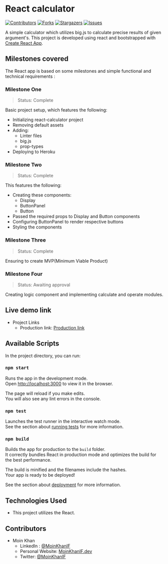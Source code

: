 # React calculator

[![Contributors][contributors-shield]][contributors-url]
[![Forks][forks-shield]][forks-url]
[![Stargazers][stars-shield]][stars-url]
[![Issues][issues-shield]][issues-url]

A simple calculator which utilizes big.js to calculate precise results of given argument's. This project is developed using react and bootstrapped with [Create React App](https://github.com/facebook/create-react-app).

## Milestones covered

The React app is based on some milestones and simple functional and technical requirements :

### Milestone One

>Status: Complete

Basic project setup, which features the following:

- Initializing react-calculator project
- Removing default assets
- Adding:
  - Linter files
  - big.js
  - prop-types
- Deploying to Heroku

### Milestone Two

>Status: Complete

This features the following:

- Creating these components:
  - Display
  - ButtonPanel
  - Button
- Passed the required props to Display and Button components
- Configuring ButtonPanel to render respective buttons
- Styling the components

### Milestone Three

>Status: Complete

Ensuring to create MVP(Minimum Viable Product)

### Milestone Four

>Status: Awaiting approval

Creating logic component and implementing calculate and operate modules.

## Live demo link

- Project Links
  - Production link: [Production link](https://mk-react-calculator.herokuapp.com/)

## Available Scripts

In the project directory, you can run:

### `npm start`

Runs the app in the development mode.\
Open [http://localhost:3000](http://localhost:3000) to view it in the browser.

The page will reload if you make edits.\
You will also see any lint errors in the console.

### `npm test`

Launches the test runner in the interactive watch mode.\
See the section about [running tests](https://facebook.github.io/create-react-app/docs/running-tests) for more information.

### `npm build`

Builds the app for production to the `build` folder.\
It correctly bundles React in production mode and optimizes the build for the best performance.

The build is minified and the filenames include the hashes.\
Your app is ready to be deployed!

See the section about [deployment](https://facebook.github.io/create-react-app/docs/deployment) for more information.

## Technologies Used

- This project utilizes the React.

## Contributors

- Moin Khan
  - LinkedIn : [@MoinKhanIF](https://www.linkedin.com/in/moinkhanif/)
  - Personal Website: [MoinKhanIF.dev](https://moinkhanif.dev)
  - Twitter: [@MoinKhanIF](https://twitter.com/MoinKhanIF)

<!-- MARKDOWN LINKS & IMAGES -->

[contributors-shield]: https://img.shields.io/github/contributors/moinkhanif/react-calculator.svg?style=flat-square
[contributors-url]: https://github.com/moinkhanif/react-calculator/graphs/contributors
[forks-shield]: https://img.shields.io/github/forks/moinkhanif/react-calculator.svg?style=flat-square
[forks-url]: https://github.com/moinkhanif/react-calculator/network/members
[stars-shield]: https://img.shields.io/github/stars/moinkhanif/react-calculator.svg?style=flat-square
[stars-url]: https://github.com/moinkhanif/react-calculator/stargazers
[issues-shield]: https://img.shields.io/github/issues/moinkhanif/react-calculator.svg?style=flat-square
[issues-url]: https://github.com/moinkhanif/react-calculator/issues
